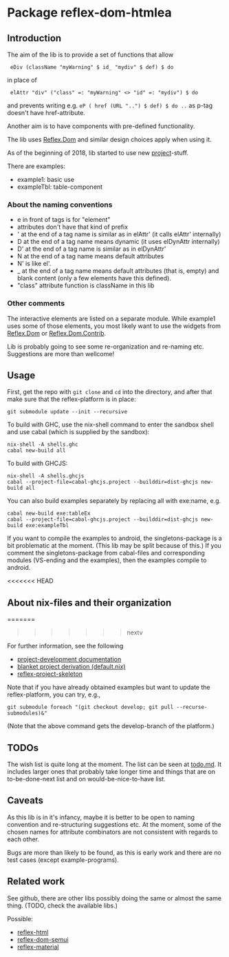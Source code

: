 
# Package reflex-dom-htmlea

## Introduction

The aim of the lib is to provide a set of functions that allow 
```
 eDiv (className "myWarning" $ id_ "mydiv" $ def) $ do
```
in place of 
```
 elAttr "div" ("class" =: "myWarning" <> "id" =: "mydiv") $ do
```
and prevents writing e.g. `eP ( href (URL "..") $ def) $ do ..`
as p-tag doesn't have href-attribute.

Another aim is to have components with pre-defined functionality.

The lib uses [Reflex.Dom](https://github.com/reflex-frp/reflex-dom) and
similar design choices apply when using it. 

As of the beginning of 2018, lib started to use new 
[project](https://github.com/reflex-frp/reflex-platform/blob/develop/docs/project-development.md)-stuff. 

There are examples:
- example1: basic use
- exampleTbl: table-component


### About the naming conventions

- e in front of tags is for "element"
- attributes don't have that kind of prefix
- \' at the end of a tag name is similar as in elAttr' (it calls elAttr' internally)
- D at the end of a tag name means dynamic (it uses elDynAttr internally)
- D\' at the end of a tag name is similar as in elDynAttr'
- N at the end of a tag name means default attributes
- N' is like el'.
- \_ at the end of a tag name means default attributes (that is, empty) 
  and blank content (only a few elements have this defined). 
- "class" attribute function is className in this lib


### Other comments

The interactive elements are listed on a separate module. While 
example1 uses some of those elements, you most likely want to use the 
widgets from [Reflex.Dom](https://github.com/reflex-frp/reflex-dom) 
or [Reflex.Dom.Contrib](https://github.com/reflex-frp/reflex-dom-contrib). 


Lib is probably going to see some re-organization and re-naming etc. Suggestions 
are more than wellcome!


## Usage

First, get the repo with `git clone` and `cd` into the directory, and after that make sure that the reflex-platform is in place:

```
git submodule update --init --recursive
```

To build with GHC, use the nix-shell command to enter the sandbox shell and use cabal (which is supplied by the sandbox):

```
nix-shell -A shells.ghc
cabal new-build all
```

To build with GHCJS:

```
nix-shell -A shells.ghcjs
cabal --project-file=cabal-ghcjs.project --builddir=dist-ghcjs new-build all
```

You can also build examples separately by replacing all with exe:name, e.g.

```
cabal new-build exe:tableEx
cabal --project-file=cabal-ghcjs.project --builddir=dist-ghcjs new-build exe:exampleTbl
```

If you want to compile the examples to android, the singletons-package is a
bit problematic at the moment. (This lib may be split because of this.)
If you comment the singletons-package from cabal-files and corresponding 
modules (VS-ending and the examples), then the examples compile to android.

<<<<<<< HEAD
## About nix-files and their organization
=======
>>>>>>> nextv

For further information, see the following
- [project-development documentation](https://github.com/reflex-frp/reflex-platform/blob/develop/docs/project-development.md)
- [blanket project derivation (default.nix)](https://github.com/reflex-frp/reflex-platform/blob/develop/project/default.nix)
- [reflex-project-skeleton](https://github.com/ElvishJerricco/reflex-project-skeleton)

Note that if you have already obtained examples but want to update the reflex-platform, you can try, e.g.,

```
git submodule foreach "(git checkout develop; git pull --recurse-submodules)&"
```

(Note that the above command gets the develop-branch of the platform.)



## TODOs

The wish list is quite long at the moment. The list can be seen
at [todo.md](./todo.md).
It includes larger ones that probably take longer time and things that are 
on to-be-done-next list and on would-be-nice-to-have list.



## Caveats

As this lib is in it's infancy, maybe it is better to be open to naming 
convention and re-structuring suggestions etc. At the moment, some of the 
chosen names for attribute combinators are not consistent with regards to 
each other.

Bugs are more than likely to be found, as this is early work
and there are no test cases (except example-programs).



## Related work

See github, there are other libs possibly doing the same or almost the
same thing. (TODO, check the available libs.)

Possible:
- [reflex-html](https://github.com/Saulzar/reflex-html)
- [reflex-dom-semui](https://github.com/reflex-frp/reflex-dom-semui)
- [reflex-material](https://github.com/alasconnect/reflex-material)


